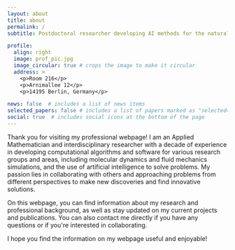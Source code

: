 ```yaml
---
layout: about
title: about
permalink: /
subtitle: Postdoctoral researcher developing AI methods for the natural sciences.

profile:
  align: right
  image: prof_pic.jpg
  image_circular: true # crops the image to make it circular
  address: >
    <p>Room 216</p>
    <p>Arnimallee 12</p>
    <p>14195 Berlin, Germany</p>

news: false  # includes a list of news items
selected_papers: false # includes a list of papers marked as "selected={true}"
social: true  # includes social icons at the bottom of the page
---
```


Thank you for visiting my professional webpage! I am an Applied Mathematician and interdisciplinary researcher with a decade of experience in developing computational algorithms and software for various research groups and areas, including molecular dynamics and fluid mechanics simulations, and the use of artificial intelligence to solve problems. My passion lies in collaborating with others and approaching problems from different perspectives to make new discoveries and find innovative solutions.

On this webpage, you can find information about my research and professional background, as well as stay updated on my current projects and publications. You can also contact me directly if you have any questions or if you're interested in collaborating.

I hope you find the information on my webpage useful and enjoyable!